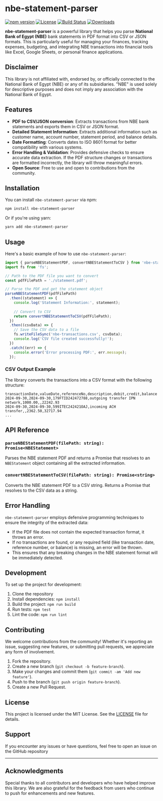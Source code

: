 # nbe-statement-parser

[![npm version](https://img.shields.io/npm/v/nbe-statement-parser)](https://www.npmjs.com/package/nbe-statement-parser)
[![License](https://img.shields.io/npm/l/nbe-statement-parser)](LICENSE)
[![Build Status](https://img.shields.io/github/workflow/status/ramielsawy/nbe-statement-parser/Node.js%20CI)](https://github.com/ramielsawy/nbe-statement-parser/actions)
[![Downloads](https://img.shields.io/npm/dt/nbe-statement-parser)](https://www.npmjs.com/package/nbe-statement-parser)

**nbe-statement-parser** is a powerful library that helps you parse **National Bank of Egypt (NBE)** bank statements in PDF format into CSV or JSON formats. This is particularly useful for managing your finances, tracking expenses, budgeting, and integrating NBE transactions into financial tools like Excel, Google Sheets, or personal finance applications.

## Disclaimer
This library is not affiliated with, endorsed by, or officially connected to the National Bank of Egypt (NBE) or any of its subsidiaries. "NBE" is used solely for descriptive purposes and does not imply any association with the National Bank of Egypt.

## Features

- **PDF to CSV/JSON conversion**: Extracts transactions from NBE bank statements and exports them in CSV or JSON format.
- **Detailed Statement Information**: Extracts additional information such as customer name, account number, statement period, and balance details.
- **Date Formatting**: Converts dates to ISO 8601 format for better compatibility with various systems.
- **Error Handling & Validation**: Provides defensive checks to ensure accurate data extraction. If the PDF structure changes or transactions are formatted incorrectly, the library will throw meaningful errors.
- **Open Source**: Free to use and open to contributions from the community.

## Installation

You can install `nbe-statement-parser` via npm:

```bash
npm install nbe-statement-parser
```

Or if you're using yarn:

```bash
yarn add nbe-statement-parser
```

## Usage

Here's a basic example of how to use `nbe-statement-parser`:

```typescript
import { parseNBEStatementPDF, convertNBEStatementToCSV } from 'nbe-statement-parser';
import fs from 'fs';

// Path to the PDF file you want to convert
const pdfFilePath = './statement.pdf';

// Parse the PDF and get the statement object
parseNBEStatementPDF(pdfFilePath)
  .then((statement) => {
    console.log('Statement Information:', statement);
    
    // Convert to CSV
    return convertNBEStatementToCSV(pdfFilePath);
  })
  .then((csvData) => {
    // Save the CSV data to a file
    fs.writeFileSync('nbe-transactions.csv', csvData);
    console.log('CSV file created successfully!');
  })
  .catch((err) => {
    console.error('Error processing PDF:', err.message);
  });
```

### CSV Output Example

The library converts the transactions into a CSV format with the following structure:

```
transactionDate,valueDate,referenceNo,description,debit,credit,balance
2024-09-30,2024-09-30,179FTID242472788,outgoing transfer IPN network,1000.00,,22242.93
2024-09-30,2024-09-30,599ITEC242421OAJ,incoming ACH transfer,,2362.50,32717.94
...
```

## API Reference

### `parseNBEStatementPDF(filePath: string): Promise<NBEStatement>`

Parses the NBE statement PDF and returns a Promise that resolves to an `NBEStatement` object containing all the extracted information.

### `convertNBEStatementToCSV(filePath: string): Promise<string>`

Converts the NBE statement PDF to a CSV string. Returns a Promise that resolves to the CSV data as a string.

## Error Handling

`nbe-statement-parser` employs defensive programming techniques to ensure the integrity of the extracted data:

- If the PDF file does not contain the expected transaction format, it throws an error.
- If no transactions are found, or any required field (like transaction date, reference number, or balance) is missing, an error will be thrown.
- This ensures that any breaking changes in the NBE statement format will be immediately detected.

## Development

To set up the project for development:

1. Clone the repository
2. Install dependencies: `npm install`
3. Build the project: `npm run build`
4. Run tests: `npm test`
5. Lint the code: `npm run lint`

## Contributing

We welcome contributions from the community! Whether it's reporting an issue, suggesting new features, or submitting pull requests, we appreciate any form of involvement.

1. Fork the repository.
2. Create a new branch (`git checkout -b feature-branch`).
3. Make your changes and commit them (`git commit -am 'Add new feature'`).
4. Push to the branch (`git push origin feature-branch`).
5. Create a new Pull Request.

## License

This project is licensed under the MIT License. See the [LICENSE](LICENSE) file for details.

## Support

If you encounter any issues or have questions, feel free to open an issue on the GitHub repository

---

## Acknowledgments

Special thanks to all contributors and developers who have helped improve this library. We are also grateful for the feedback from users who continue to push for enhancements and new features.